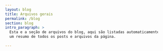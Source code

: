 ```yaml
---
layout: blog
title: Arquivos gerais
permalink: /blog
section: blog
intro_paragraph: >
  Esta e a seção de arquivos do blog, aqui são listadas automaticamente
  um resumo de todos os posts e arquivos da página. 
  
---
```

